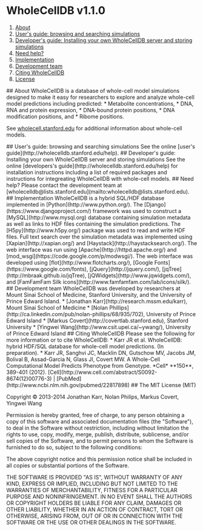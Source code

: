 # WholeCellDB v1.1.0

<a name="table_of_contents"/>

1. [About](#about)
2. [User's guide: browsing and searching simulations](#users)
3. [Developer's guide: Installing your own WholeCellDB server and storing simulations](#developers)
4. [Need help?](#help)
5. [Implementation](#implementation)
6. [Development team](#team)
7. [Citing WholeCellDB](#citing)
8. [License](#license)


<a name="about"/>
## About
WholeCellDB is a database of whole-cell model simulations designed to make it easy for researchers to explore and analyze whole-cell model predictions including predicted:
* Metabolite concentrations,
* DNA, RNA and protein expression,
* DNA-bound protein positions,
* DNA modification positions, and
* Ribome positions.

See [wholecell.stanford.edu](http://wholecell.stanford.edu) for additional information about whole-cell models.

<a name="users"/>
## User's guide: browsing and searching simulations
See the online [user's guide](http://wholecelldb.stanford.edu/help).

<a name="developers"/>
## Developer's guide: Installing your own WholeCellDB server and storing simulations
See the online [developers's guide](http://wholecelldb.stanford.edu/help) for installation instructions including a list of required packages and instructions for integreating WholeCellDB with whole-cell models.

<a name="help"/>
## Need help?
Please contact the development team at [wholecelldb@lists.stanford.edu](mailto:wholecelldb@lists.stanford.edu).

<a name="implementation"/>
## Implementation
WholeCellDB is a hybrid SQL/HDF database implemented in [Python](http://www.python.org/). The [Django](https://www.djangoproject.com/) framework was used to construct a [MySQL](http://www.mysql.org) database containing simulation metadata as well as links to HDF files containing the simulation predictions. The [H5py](http://www.h5py.org/) package was used to read and write HDF files. Full text search over the simulation metadata was implemented using [Xapian](http://xapian.org/) and [Haystack](http://haystacksearch.org/). The web interface was run using [Apache](http://httpd.apache.org/) and [mod_wsgi](https://code.google.com/p/modwsgi/). The web interface was developed using [flot](http://www.flotcharts.org/), [Google Fonts](https://www.google.com/fonts), [jQuery](http://jquery.com/), [jqTree](http://mbraak.github.io/jqTree), [jQWidgets](http://www.jqwidgets.com/), and [FamFamFam Silk icons](http://www.famfamfam.com/lab/icons/silk/).

<a name="team"/>
## Development team
WholeCellDB was developed by researchers at Mount Sinai School of Medicine, Stanford University, and the University of Prince Edward Island.
* [Jonathan Karr](http://research.mssm.edu/karr), Mount Sinai School of Medicine
* [Nolan Phillips](http://ca.linkedin.com/pub/nolan-phillips/68/935/702), University of Prince Edward Island
* [Markus Covert](http://covertlab.stanford.edu), Stanford University
* [Yingwei Wang](http://www.csit.upei.ca/~ywang/), University of Prince Edward Island

<a name="citing"/>
## Citing WholeCellDB
Please see the following for more information or to cite WholeCellDB:
* Karr JR et al. WholeCellDB: hybrid HDF/SQL database for whole-cell model predictions. (In preparation).
* Karr JR, Sanghvi JC, Macklin DN, Gutschow MV, Jacobs JM, Bolival B, Assad-Garcia N, Glass JI, Covert MW. A Whole-Cell Computational Model Predicts Phenotype from Genotype. *Cell* **150**, 389-401 (2012). [Cell](http://www.cell.com/abstract/S0092-8674(12)00776-3) | [PubMed](http://www.ncbi.nlm.nih.gov/pubmed/22817898)

<a name="license"/>
## The MIT License (MIT)

Copyright &copy; 2013-2014 Jonathan Karr, Nolan Philips, Markus Covert, Yingwei Wang

Permission is hereby granted, free of charge, to any person obtaining a copy of this software and associated documentation files (the "Software"), to deal in the Software without restriction, including without limitation the rights to use, copy, modify, merge, publish, distribute, sublicense, and/or sell copies of the Software, and to permit persons to whom the Software is furnished to do so, subject to the following conditions:

The above copyright notice and this permission notice shall be included in all copies or substantial portions of the Software.

THE SOFTWARE IS PROVIDED "AS IS", WITHOUT WARRANTY OF ANY KIND, EXPRESS OR IMPLIED, INCLUDING BUT NOT LIMITED TO THE WARRANTIES OF MERCHANTABILITY, FITNESS FOR A PARTICULAR PURPOSE AND NONINFRINGEMENT. IN NO EVENT SHALL THE AUTHORS OR COPYRIGHT HOLDERS BE LIABLE FOR ANY CLAIM, DAMAGES OR OTHER LIABILITY, WHETHER IN AN ACTION OF CONTRACT, TORT OR OTHERWISE, ARISING FROM, OUT OF OR IN CONNECTION WITH THE SOFTWARE OR THE USE OR OTHER DEALINGS IN THE SOFTWARE.

